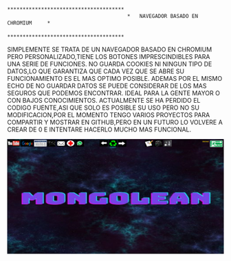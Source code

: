 


                                           **************************************
                                           *   NAVEGADOR BASADO EN CHROMIUM     *
                                           **************************************



SIMPLEMENTE SE TRATA DE UN NAVEGADOR BASADO EN CHROMIUM PERO PERSONALIZADO,TIENE LOS BOTONES IMPRESCINDIBLES PARA UNA SERIE DE FUNCIONES.
NO GUARDA COOKIES NI NINGUN TIPO DE DATOS,LO QUE GARANTIZA QUE CADA VEZ QUE SE ABRE SU FUNCIONAMIENTO ES EL MAS OPTIMO POSIBLE.
ADEMAS POR EL MISMO ECHO DE NO GUARDAR DATOS SE PUEDE CONSIDERAR DE LOS MAS SEGUROS QUE PODEMOS ENCONTRAR.
IDEAL PARA LA GENTE MAYOR O CON BAJOS CONOCIMIENTOS.
ACTUALMENTE SE HA PERDIDO EL CODIGO FUENTE,ASI QUE SOLO ES POSIBLE SU USO PERO NO SU MODIFICACION,POR EL MOMENTO TENGO VARIOS PROYECTOS
PARA COMPARTIR Y MOSTRAR EN GITHUB,PERO EN UN FUTURO LO VOLVERE A CREAR DE 0 E INTENTARE HACERLO MUCHO MAS FUNCIONAL.

![Descripción de la imagen](https://github.com/Deivincci/mongoleannavigator/blob/main/navegador.png?raw=true)
